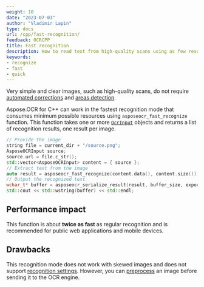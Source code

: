 ```yaml
---
weight: 10
date: "2023-07-03"
author: "Vladimir Lapin"
type: docs
url: /cpp/fast-recognition/
feedback: OCRCPP
title: Fast recognition
description: How to read text from high-quality scans using as few resources as possible.
keywords:
- recognize
- fast
- quick
---
```


Very simple and clear images, such as high-quality scans, do not require [automated corrections](/ocr/cpp/image-preprocessing/) and [areas detection](/ocr/cpp/areas-detection/).

Aspose.OCR for C++ can work in the fastest recognition mode that consumes minimum possible resources using `asposeocr_fast_recognize` function. This function takes one or more [`OcrInput`](/ocr/net/ocrinput/) objects and returns a list of recognition results, one result per image.

```cpp
// Provide the image
string file = current_dir + "/source.png";
AsposeOCRInput source;
source.url = file.c_str();
std::vector<AsposeOCRInput> content = { source };
// Extract text from the image
auto result = asposeocr_fast_recognize(content.data(), content.size());
// Output the recognized text
wchar_t* buffer = asposeocr_serialize_result(result, buffer_size, export_format::text);
std::cout << std::wstring(buffer) << std::endl;
```

## Performance impact

This function is about **twice as fast** as regular recognition and is recommended for public web applications and mobile devices.

## Drawbacks

This recognition mode does not work with skewed images and does not support [recognition settings](/ocr/cpp/settings/). However, you can [preprocess](/ocr/cpp/image-preprocessing/) an image before sending it to the OCR engine.
